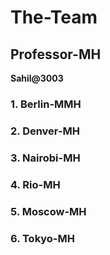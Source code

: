 # The-Team

## Professor-MH
**Sahil@3003**

### 1. Berlin-MMH

### 2. Denver-MH

### 3. Nairobi-MH

### 4. Rio-MH

### 5. Moscow-MH

### 6. Tokyo-MH
